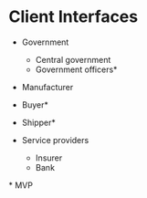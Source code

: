 # Client Interfaces


- Government
  - Central government
  - Government officers*

- Manufacturer

- Buyer*

- Shipper*

- Service providers
  - Insurer
  - Bank


\* MVP
